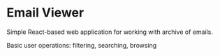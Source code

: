 # Email Viewer

Simple React-based web application for working with archive of emails.

Basic user operations: filtering, searching, browsing
